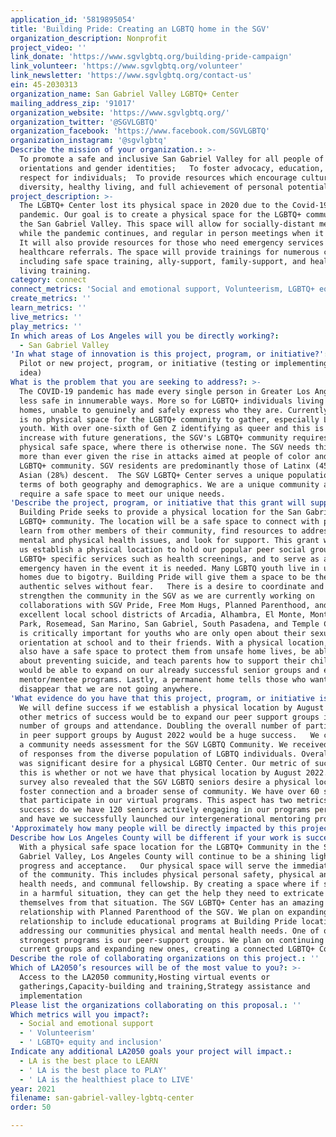 ```yaml
---
application_id: '5819895054'
title: 'Building Pride: Creating an LGBTQ home in the SGV'
organization_description: Nonprofit
project_video: ''
link_donate: 'https://www.sgvlgbtq.org/building-pride-campaign'
link_volunteer: 'https://www.sgvlgbtq.org/volunteer'
link_newsletter: 'https://www.sgvlgbtq.org/contact-us'
ein: 45-2030313
organization_name: San Gabriel Valley LGBTQ+ Center
mailing_address_zip: '91017'
organization_website: 'https://www.sgvlgbtq.org/'
organization_twitter: '@SGVLGBTQ'
organization_facebook: 'https://www.facebook.com/SGVLGBTQ'
organization_instagram: '@sgvlgbtq'
Describe the mission of your organization.: >-
  To promote a safe and inclusive San Gabriel Valley for all people of all
  orientations and gender identities; ​  To foster advocacy, education, and
  respect for individuals;  To provide resources which encourage cultural
  diversity, healthy living, and full achievement of personal potential
project_description: >-
  The LGBTQ+ Center lost its physical space in 2020 due to the Covid-19
  pandemic. Our goal is to create a physical space for the LGBTQ+ community in
  the San Gabriel Valley. This space will allow for socially-distant meetings
  while the pandemic continues, and regular in person meetings when it is over.
  It will also provide resources for those who need emergency services and/or
  healthcare referrals. The space will provide trainings for numerous causes,
  including safe space training, ally-support, family-support, and healthy
  living training. 
category: connect
connect_metrics: 'Social and emotional support, Volunteerism, LGBTQ+ equity and inclusion'
create_metrics: ''
learn_metrics: ''
live_metrics: ''
play_metrics: ''
In which areas of Los Angeles will you be directly working?:
  - San Gabriel Valley
'In what stage of innovation is this project, program, or initiative?': >-
  Pilot or new project, program, or initiative (testing or implementing a new
  idea)
What is the problem that you are seeking to address?: >-
  The COVID-19 pandemic has made every single person in Greater Los Angeles feel
  less safe in innumerable ways. More so for LGBTQ+ individuals living in unsafe
  homes, unable to genuinely and safely express who they are. Currently, there
  is no physical space for the LGBTQ+ community to gather, especially LGBTQ+
  youth. With over one-sixth of Gen Z identifying as queer and this is likely to
  increase with future generations, the SGV's LGBTQ+ community requires a
  physical safe space, where there is otherwise none. The SGV needs this now
  more than ever given the rise in attacks aimed at people of color and the
  LGBTQ+ community. SGV residents are predominantly those of Latinx (45%) and
  Asian (28%) descent.  The SGV LGBTQ+ Center serves a unique population in
  terms of both geography and demographics. We are a unique community and
  require a safe space to meet our unique needs. 
'Describe the project, program, or initiative that this grant will support to address the problem identified.': >-
  Building Pride seeks to provide a physical location for the San Gabriel Valley
  LGBTQ+ community. The location will be a safe space to connect with peers,
  learn from other members of their community, find resources to address both
  mental and physical health issues, and look for support. This grant will help
  us establish a physical location to hold our popular peer social groups, host
  LGBTQ+ specific services such as health screenings, and to serve as an
  emergency haven in the event it is needed. Many LGBTQ youth live in unsafe
  homes due to bigotry. Building Pride will give them a space to be their
  authentic selves without fear.   There is a desire to coordinate and
  strengthen the community in the SGV as we are currently working on
  collaborations with SGV Pride, Free Mom Hugs, Planned Parenthood, and the
  excellent local school districts of Arcadia, Alhambra, El Monte, Monterey
  Park, Rosemead, San Marino, San Gabriel, South Pasadena, and Temple City. This
  is critically important for youths who are only open about their sexual
  orientation at school and to their friends. With a physical location, we will
  also have a safe space to protect them from unsafe home lives, be able to talk
  about preventing suicide, and teach parents how to support their children. We
  would be able to expand on our already successful senior groups and establish
  mentor/mentee programs. Lastly, a permanent home tells those who want us to
  disappear that we are not going anywhere. 
'What evidence do you have that this project, program, or initiative is or will be successful, and how will you define and measure success?': >-
  We will define success if we establish a physical location by August 2022. Our
  other metrics of success would be to expand our peer support groups in both
  number of groups and attendance. Doubling the overall number of participants
  in peer support groups by August 2022 would be a huge success.   We conducted
  a community needs assessment for the SGV LGBTQ Community. We received hundreds
  of responses from the diverse population of LGBTQ individuals. Overall, there
  was significant desire for a physical LGBTQ Center. Our metric of success for
  this is whether or not we have that physical location by August 2022.   The
  survey also revealed that the SGV LGBTQ seniors desire a physical location to
  foster connection and a broader sense of community. We have over 60 seniors
  that participate in our virtual programs. This aspect has two metrics for
  success: do we have 120 seniors actively engaging in our programs per month
  and have we successfully launched our intergenerational mentoring program.
'Approximately how many people will be directly impacted by this project, program, or initiative?': '10000'
Describe how Los Angeles County will be different if your work is successful.: >-
  With a physical safe space location for the LGBTQ+ Community in the San
  Gabriel Valley, Los Angeles County will continue to be a shining light of
  progress and acceptance.   Our physical space will serve the immediate needs
  of the community. This includes physical personal safety, physical and mental
  health needs, and communal fellowship. By creating a space where if someone is
  in a harmful situation, they can get the help they need to extricate
  themselves from that situation. The SGV LGBTQ+ Center has an amazing working
  relationship with Planned Parenthood of the SGV. We plan on expanding this
  relationship to include educational programs at Building Pride location,
  addressing our communities physical and mental health needs. One of our
  strongest programs is our peer-support groups. We plan on continuing our
  current groups and expanding new ones, creating a connected LGBTQ+ Community.
Describe the role of collaborating organizations on this project.: ''
Which of LA2050’s resources will be of the most value to you?: >-
  Access to the LA2050 community,Hosting virtual events or
  gatherings,Capacity-building and training,Strategy assistance and
  implementation
Please list the organizations collaborating on this proposal.: ''
Which metrics will you impact?:
  - Social and emotional support
  - ' Volunteerism'
  - ' LGBTQ+ equity and inclusion'
Indicate any additional LA2050 goals your project will impact.:
  - LA is the best place to LEARN
  - ' LA is the best place to PLAY'
  - ' LA is the healthiest place to LIVE'
year: 2021
filename: san-gabriel-valley-lgbtq-center
order: 50

---
```

